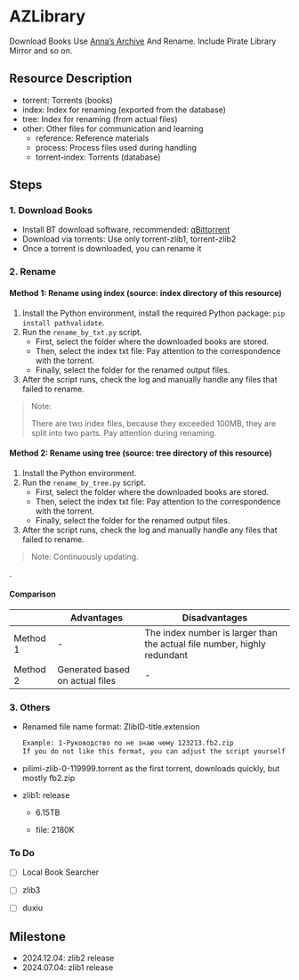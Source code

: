 # AZLibrary

Download Books Use [Anna’s Archive](https://annas-archive.li/) And Rename. Include Pirate Library Mirror and so on.



## Resource Description

- torrent: Torrents (books)
- index: Index for renaming (exported from the database)
- tree: Index for renaming (from actual files)
- other: Other files for communication and learning
  - reference: Reference materials
  - process: Process files used during handling
  - torrent-index: Torrents (database)



## Steps



### 1. Download Books

- Install BT download software, recommended:  [qBittorrent](https://www.qbittorrent.org/download)
- Download via torrents: Use only torrent-zlib1, torrent-zlib2
- Once a torrent is downloaded, you can rename it



### 2. Rename

#### Method 1: Rename using index (source: index directory of this resource)

1. Install the Python environment, install the required Python package: `pip install pathvalidate`.
2. Run the  `rename_by_txt.py` script.
   - First, select the folder where the downloaded books are stored.
   - Then, select the index txt file: Pay attention to the correspondence with the torrent.
   - Finally, select the folder for the renamed output files.
3. After the script runs, check the log and manually handle any files that failed to rename.

> Note:
>
> There are two index files, because they exceeded 100MB, they are split into two parts. Pay attention during renaming.
>



#### Method 2: Rename using tree (source: tree directory of this resource)

1. Install the Python environment.
2. Run the  `rename_by_tree.py`  script.
   - First, select the folder where the downloaded books are stored.
   - Then, select the index txt file: Pay attention to the correspondence with the torrent.
   - Finally, select the folder for the renamed output files.
3. After the script runs, check the log and manually handle any files that failed to rename.

> Note: Continuously updating.

.

#### Comparison

|          | Advantages                      | Disadvantages                                                |
| -------- | ------------------------------- | ------------------------------------------------------------ |
| Method 1 | -                               | The index number is larger than the actual file number, highly redundant |
| Method 2 | Generated based on actual files | -                                                            |



### 3. Others

* Renamed file name format: ZlibID-title.extension

  ```sh
  Example: 1-Руководство по не знаю чему 123213.fb2.zip
  If you do not like this format, you can adjust the script yourself
  ```

* pilimi-zlib-0-119999.torrent as the first torrent, downloads quickly, but mostly  fb2.zip

* zlib1: release

  * 6.15TB

  * file: 2180K



### To Do

- [ ] Local Book Searcher
- [ ] zlib3
- [ ] duxiu



## Milestone

* 2024.12.04: zlib2 release
* 2024.07.04: zlib1 release
